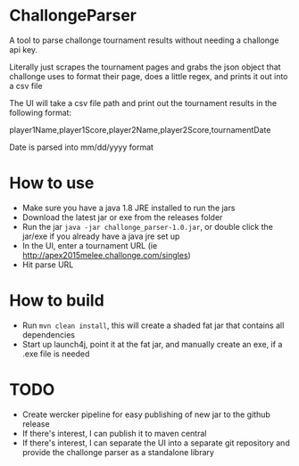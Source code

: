 ChallongeParser
=======

A tool to parse challonge tournament results without needing a challonge api key.

Literally just scrapes the tournament pages and grabs the json object that challonge uses to format their page, does a little regex, and prints it out into a csv file

The UI will take a csv file path and print out the tournament results in the following format:

player1Name,player1Score,player2Name,player2Score,tournamentDate

Date is parsed into mm/dd/yyyy format

How to use
=======
- Make sure you have a java 1.8 JRE installed to run the jars
- Download the latest jar or exe from the releases folder
- Run the jar `java -jar challonge_parser-1.0.jar`, or double click the jar/exe if you already have a java jre set up
- In the UI, enter a tournament URL (ie http://apex2015melee.challonge.com/singles)
- Hit parse URL

How to build
=======
- Run `mvn clean install`, this will create a shaded fat jar that contains all dependencies
- Start up launch4j, point it at the fat jar, and manually create an exe, if a .exe file is needed

TODO
=======
- Create wercker pipeline for easy publishing of new jar to the github release
- If there's interest, I can publish it to maven central
- If there's interest, I can separate the UI into a separate git repository and provide the challonge parser as a standalone library

